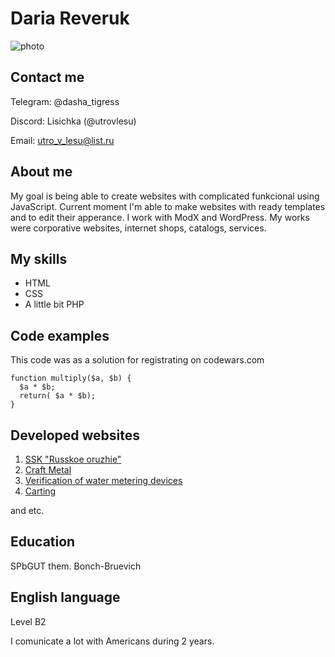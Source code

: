 # Daria Reveruk #

![photo](https://scontent-arn2-1.xx.fbcdn.net/v/t1.6435-1/p200x200/92098850_2898635840256685_205886825066135552_n.jpg?_nc_cat=101&ccb=1-5&_nc_sid=7206a8&_nc_eui2=AeGS3EY0e6X0GLmFzH1Bdg_eIAdEp8Q94OIgB0SnxD3g4kiGAyxLjklmzA96DjIUkzMJtf1e5dvS0IUo6Ct_hObn&_nc_ohc=mMk6Wtzy6yYAX9CS4Wu&_nc_oc=AQkIjMU_per6GIC05ypFVqR14tU2vGV1-6pvmPEc7qQONpOqkXXT_SyD5oEC9GYP7R4&_nc_ht=scontent-arn2-1.xx&oh=00_AT8nk7xYTlrzw3l4R7DiHM-W9LrKOJ6YEd3icicsSW3Rzw&oe=61F89954)
## Contact me ##

Telegram: @dasha_tigress

Discord: Lisichka (@utrovlesu)

Email: [utro_v_lesu@list.ru](mailto:utro_v_lesu@list.ru)

## About me ##

My goal is  being able to create websites with complicated funkcional using JavaScript. Current moment I'm able to make websites with ready templates and to edit their apperance. I work with ModX and WordPress. My works were  corporative websites, internet shops, catalogs, services. 

## My skills ##

* HTML
* CSS
* A little bit PHP

## Code examples ##

This code was as a solution for registrating on codewars.com

```
function multiply($a, $b) {
  $a * $b;
  return( $a * $b);
}
```

## Developed websites ##

1. [SSK "Russkoe oruzhie"](https://sskrusgun.ru/)
2. [Craft Metal](https://craft-metall-airsoft.com/)
3. [Verification of water metering devices](https://gorvoda78.ru/)
4. [Carting](https://kart-house.ru/)

and etc.

## Education ##

SPbGUT them. Bonch-Bruevich

## English language ##

Level B2

I comunicate a lot with Americans during 2 years.